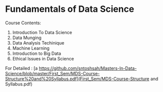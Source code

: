 # Fundamentals of Data Science

Course Contents:
1. Introduction To Data Science
2. Data Munging
3. Data Analysis Techinique
4. Machine Learning
5. Introduction to Big Data
6. Ethical Issues in Data Science

For Detailed : [a https://github.com/sntoshsah/Masters-In-Data-Science/blob/master/First_Sem/MDS-Course-Structure%20and%20Syllabus.pdf](First_Sem/MDS-Course-Structure and Syllabus.pdf)